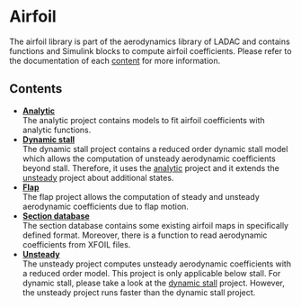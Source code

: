 # Airfoil

The airfoil library is part of the aerodynamics library of LADAC and contains functions and Simulink blocks to compute airfoil
coefficients.
Please refer to the documentation of each [content](#contents) for more information.


## Contents

- [**Analytic**](analytic)  
The analytic project contains models to fit airfoil coefficients with analytic functions.
- [**Dynamic stall**](dynamic_stall)  
The dynamic stall project contains a reduced order dynamic stall model which allows the computation of unsteady aerodynamic coefficients beyond stall.
Therefore, it uses the [analytic](analytic) project and it extends the [unsteady](unsteady) project about additional states.
- [**Flap**](flap)  
The flap project allows the computation of steady and unsteady aerodynamic coefficients due to flap motion.
- [**Section database**](section_database)  
The section database contains some existing airfoil maps in specifically defined format.
Moreover, there is a function to read aerodynamic coefficients from XFOIL files.
- [**Unsteady**](unsteady)  
The unsteady project computes unsteady aerodynamic coefficients with a reduced order model.
This project is only applicable below stall.
For dynamic stall, please take a look at the [dynamic stall](dynamic_stall) project.
However, the unsteady project runs faster than the dynamic stall project.